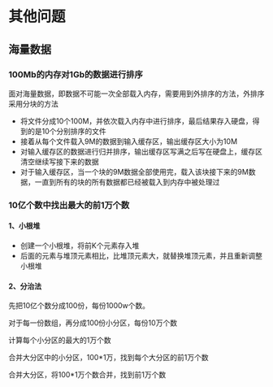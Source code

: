 # 其他问题

## 海量数据

### 100Mb的内存对1Gb的数据进行排序

面对海量数据，即数据不可能一次全部载入内存，需要用到外排序的方法，外排序采用分块的方法

- 将文件分成10个100M，并依次载入内存中进行排序，最后结果存入硬盘，得到的是10个分别排序的文件
- 接着从每个文件载入9M的数据到输入缓存区，输出缓存区大小为10M
- 对输入缓存区的数据进行归并排序，输出缓存区写满之后写在硬盘上，缓存区清空继续写接下来的数据
- 对于输入缓存区，当一个块的9M数据全部使用完，载入该块接下来的9M数据，一直到所有的块的所有数据都已经被载入到内存中被处理过

### 10亿个数中找出最大的前1万个数

#### 1、小根堆

- 创建一个小根堆，将前K个元素存入堆
- 后面的元素与堆顶元素相比，比堆顶元素大，就替换堆顶元素，并且重新调整小根堆

#### 2、分治法

先把10亿个数分成100份，每份1000w个数。

对于每一份数组，再分成100份小分区，每份10万个数

计算每个小分区的最大的1万个数

合并大分区中的小分区，100*1万，找到每个大分区的前1万个数

合并大分区，将100*1万个数合并，找到前1万个数
